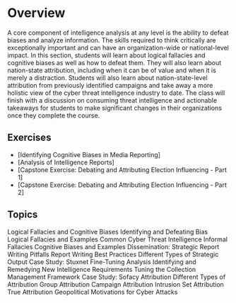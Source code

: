 # Overview

A core component of intelligence analysis at any level is the ability to defeat biases and analyze information. The skills required to think critically are exceptionally important and can have an organization-wide or national-level impact. In this section, students will learn about logical fallacies and cognitive biases as well as how to defeat them. They will also learn about nation-state attribution, including when it can be of value and when it is merely a distraction. Students will also learn about nation-state-level attribution from previously identified campaigns and take away a more holistic view of the cyber threat intelligence industry to date. The class will finish with a discussion on consuming threat intelligence and actionable takeaways for students to make significant changes in their organizations once they complete the course.

## Exercises

* [Identifying Cognitive Biases in Media Reporting]
* [Analysis of Intelligence Reports]
* [Capstone Exercise: Debating and Attributing Election  Influencing - Part 1]
* [Capstone Exercise: Debating and Attributing Election Influencing - Part 2]


## Topics

Logical Fallacies and Cognitive Biases
Identifying and Defeating Bias
Logical Fallacies and Examples
Common Cyber Threat Intelligence Informal Fallacies
Cognitive Biases and Examples
Dissemination: Strategic
Report Writing Pitfalls
Report Writing Best Practices
Different Types of Strategic Output
Case Study: Stuxnet
Fine-Tuning Analysis
Identifying and Remedying New Intelligence Requirements
Tuning the Collection Management Framework
Case Study: Sofacy
Attribution
Different Types of Attribution
Group Attribution
Campaign Attribution
Intrusion Set Attribution
True Attribution
Geopolitical Motivations for Cyber Attacks
